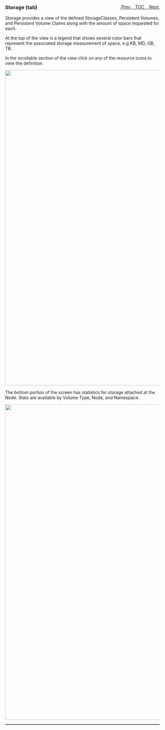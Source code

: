 <topicKey storage/>
<topicBack id="topicNext" link="security"/>
<topicNext id="topicBack" link="schematic"/>

<a style="float: right;" href="javascript:docNextTopic()">&nbsp;&nbsp;Next&nbsp;<i class="fas fa-lg fa-arrow-right"></i></a>
<a style="float: right;" href="javascript:docNextTopic('toc')">&nbsp;&nbsp;TOC&nbsp;&nbsp;</a>
<a style="float: right;" href="javascript:docPrevTopic()"><i class="fas fa-lg fa-arrow-left"></i>&nbsp;Prev&nbsp;&nbsp;</a>

### Storage (tab)

Storage provides a view of the defined StorageClasses, Persistent Volumes, and Persistent Volume Claims along with the amount of space requested for each.  

At the top of the view is a legend that shows several color bars that represent the associated storage measurement
of space, e.g KB, MD, GB, TB.

In the scrollable section of the view click on any of the resource icons to view the definition.


<p align="center">
  <img style="float: center;" src="docs/docimages/tab_storage.png" width="1024">
</p>

The bottom portion of the screen has statistics for storage attached at the Node.  Stats are available by Volume Type,
Node, and Namespace.

<p align="center">
  <img style="float: center;" src="docs/docimages/tab_storage_totals.png" width="1024">
</p>


<hr style="border:1px solid #aaaaaa">

